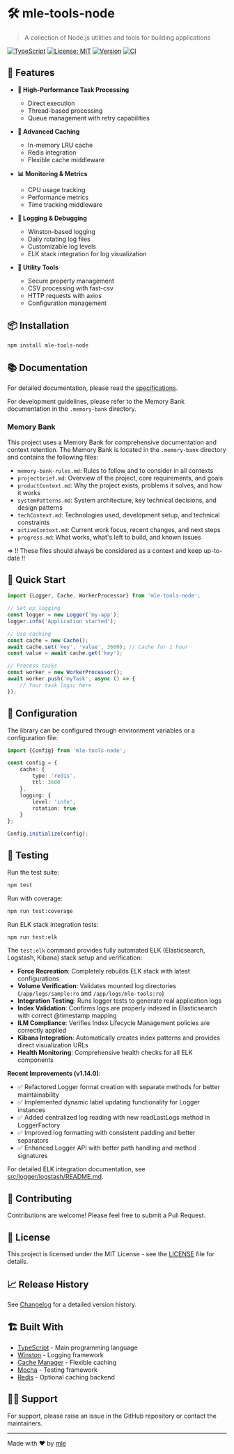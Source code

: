 # 🛠️ mle-tools-node

> A collection of Node.js utilities and tools for building applications

[![TypeScript](https://img.shields.io/badge/TypeScript-Ready-blue.svg)](https://www.typescriptlang.org/)
[![License: MIT](https://img.shields.io/badge/License-MIT-yellow.svg)](https://opensource.org/licenses/MIT)
[![Version](https://img.shields.io/badge/version-1.14.0-green.svg)](https://github.com/mlefree/mle-tools-node)
[![CI](https://github.com/mlefree/mle-tools-node/actions/workflows/ci.yml/badge.svg)](https://github.com/mlefree/mle-tools-node/actions/workflows/ci.yml)

## 🌟 Features

- **🚀 High-Performance Task Processing**
    - Direct execution
    - Thread-based processing
    - Queue management with retry capabilities

- **💾 Advanced Caching**
    - In-memory LRU cache
    - Redis integration
    - Flexible cache middleware

- **📊 Monitoring & Metrics**
    - CPU usage tracking
    - Performance metrics
    - Time tracking middleware

- **📝 Logging & Debugging**
    - Winston-based logging
    - Daily rotating log files
    - Customizable log levels
    - ELK stack integration for log visualization

- **🔧 Utility Tools**
    - Secure property management
    - CSV processing with fast-csv
    - HTTP requests with axios
    - Configuration management

## 📦 Installation

```bash
npm install mle-tools-node
```

## 📚 Documentation

For detailed documentation, please read the [specifications](./specs).

For development guidelines, please refer to the Memory Bank documentation in the `.memory-bank` directory.

### Memory Bank

This project uses a Memory Bank for comprehensive documentation and context retention. The Memory Bank is located in the
`.memory-bank` directory and contains the following files:

- `memory-bank-rules.md`: Rules to follow and to consider in all contexts
- `projectbrief.md`: Overview of the project, core requirements, and goals
- `productContext.md`: Why the project exists, problems it solves, and how it works
- `systemPatterns.md`: System architecture, key technical decisions, and design patterns
- `techContext.md`: Technologies used, development setup, and technical constraints
- `activeContext.md`: Current work focus, recent changes, and next steps
- `progress.md`: What works, what's left to build, and known issues

=> !! These files should always be considered as a context and keep up-to-date !!

## 🚀 Quick Start

```typescript
import {Logger, Cache, WorkerProcessor} from 'mle-tools-node';

// Set up logging
const logger = new Logger('my-app');
logger.info('Application started');

// Use caching
const cache = new Cache();
await cache.set('key', 'value', 3600); // Cache for 1 hour
const value = await cache.get('key');

// Process tasks
const worker = new WorkerProcessor();
await worker.push('myTask', async () => {
    // Your task logic here
});
```

## 🔧 Configuration

The library can be configured through environment variables or a configuration file:

```typescript
import {Config} from 'mle-tools-node';

const config = {
    cache: {
        type: 'redis',
        ttl: 3600
    },
    logging: {
        level: 'info',
        rotation: true
    }
};

Config.initialize(config);
```

## 🧪 Testing

Run the test suite:

```bash
npm test
```

Run with coverage:

```bash
npm run test:coverage
```

Run ELK stack integration tests:

```bash
npm run test:elk
```

The `test:elk` command provides fully automated ELK (Elasticsearch, Logstash, Kibana) stack setup and verification:
- **Force Recreation**: Completely rebuilds ELK stack with latest configurations
- **Volume Verification**: Validates mounted log directories (`/app/logs/sample:ro` and `/app/logs/mle-tools:ro`)
- **Integration Testing**: Runs logger tests to generate real application logs
- **Index Validation**: Confirms logs are properly indexed in Elasticsearch with correct @timestamp mapping
- **ILM Compliance**: Verifies Index Lifecycle Management policies are correctly applied
- **Kibana Integration**: Automatically creates index patterns and provides direct visualization URLs
- **Health Monitoring**: Comprehensive health checks for all ELK components

**Recent Improvements (v1.14.0)**:
- ✅ Refactored Logger format creation with separate methods for better maintainability
- ✅ Implemented dynamic label updating functionality for Logger instances
- ✅ Added centralized log reading with new readLastLogs method in LoggerFactory
- ✅ Improved log formatting with consistent padding and better separators
- ✅ Enhanced Logger API with better path handling and method signatures

For detailed ELK integration documentation, see [src/logger/logstash/README.md](./src/logger/logstash/README.md).

## 🤝 Contributing

Contributions are welcome! Please feel free to submit a Pull Request.

## 📝 License

This project is licensed under the MIT License - see the [LICENSE](LICENSE) file for details.

## 📈 Release History

See [Changelog](./CHANGELOG.md) for a detailed version history.

## 🏗️ Built With

- [TypeScript](https://www.typescriptlang.org/) - Main programming language
- [Winston](https://github.com/winstonjs/winston) - Logging framework
- [Cache Manager](https://github.com/node-cache-manager/node-cache-manager) - Flexible caching
- [Mocha](https://mochajs.org/) - Testing framework
- [Redis](https://redis.io/) - Optional caching backend

## 🙋‍♂️ Support

For support, please raise an issue in the GitHub repository or contact the maintainers.

---

Made with ❤️ by [mle](https://github.com/mlefree)
